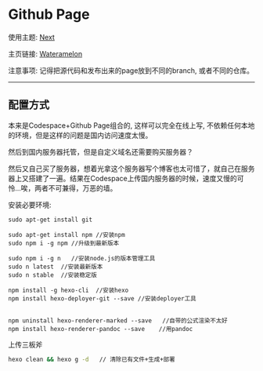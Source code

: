 # Github Page
使用主题: [Next](https://github.com/theme-next/hexo-theme-next)

主页链接: [Wateramelon](https://Lincyaw.github.io)

注意事项: 记得把源代码和发布出来的page放到不同的branch, 或者不同的仓库。

---

## 配置方式

本来是Codespace+Github Page组合的, 这样可以完全在线上写, 不依赖任何本地的环境，但是这样的问题是国内访问速度太慢。

然后到国内服务器托管，但是自定义域名还需要购买服务器？

然后又自己买了服务器，想着光拿这个服务器写个博客也太可惜了，就自己在服务器上又搭建了一遍。结果在Codespace上传国内服务器的时候，速度又慢的可怜...唉，两者不可兼得，万恶的墙。



安装必要环境: 

```shell
sudo apt-get install git

sudo apt-get install npm //安装npm
sudo npm i -g npm //升级到最新版本

sudo npm i -g n   //安装node.js的版本管理工具
sudo n latest  //安装最新版本
sudo n stable  //安装稳定版

npm install -g hexo-cli  //安装hexo
npm install hexo-deployer-git --save //安装deployer工具


npm uninstall hexo-renderer-marked --save   //自带的公式渲染不太好
npm install hexo-renderer-pandoc --save    //用pandoc
```

上传三板斧

```sh
hexo clean && hexo g -d   // 清除已有文件+生成+部署
```

